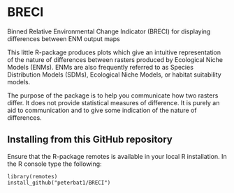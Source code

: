 # BRECI
Binned Relative Environmental Change Indicator (BRECI) for displaying differences between ENM output maps

This little R-package produces plots which give an intuitive representation of the nature of differences between rasters produced by Ecological Niche Models (ENMs). ENMs are also frequently referred to as Species Distribution Models (SDMs), Ecological Niche Models, or habitat suitability models.

The purpose of the package is to help you communicate how two rasters differ. It does not provide statistical measures of difference. It is purely an aid to communication and to give some indication of the nature of differences.

## Installing from this GitHub repository

Ensure that the R-package remotes is available in your local R installation. In the R console type the following:
```
library(remotes)
install_github("peterbat1/BRECI")
```

